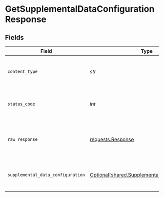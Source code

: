 # GetSupplementalDataConfigurationResponse


## Fields

| Field                                                                                                                                                          | Type                                                                                                                                                           | Required                                                                                                                                                       | Description                                                                                                                                                    | Example                                                                                                                                                        |
| -------------------------------------------------------------------------------------------------------------------------------------------------------------- | -------------------------------------------------------------------------------------------------------------------------------------------------------------- | -------------------------------------------------------------------------------------------------------------------------------------------------------------- | -------------------------------------------------------------------------------------------------------------------------------------------------------------- | -------------------------------------------------------------------------------------------------------------------------------------------------------------- |
| `content_type`                                                                                                                                                 | *str*                                                                                                                                                          | :heavy_check_mark:                                                                                                                                             | HTTP response content type for this operation                                                                                                                  |                                                                                                                                                                |
| `status_code`                                                                                                                                                  | *int*                                                                                                                                                          | :heavy_check_mark:                                                                                                                                             | HTTP response status code for this operation                                                                                                                   |                                                                                                                                                                |
| `raw_response`                                                                                                                                                 | [requests.Response](https://requests.readthedocs.io/en/latest/api/#requests.Response)                                                                          | :heavy_check_mark:                                                                                                                                             | Raw HTTP response; suitable for custom response parsing                                                                                                        |                                                                                                                                                                |
| `supplemental_data_configuration`                                                                                                                              | [Optional[shared.SupplementalDataConfiguration]](../../models/shared/supplementaldataconfiguration.md)                                                         | :heavy_minus_sign:                                                                                                                                             | OK                                                                                                                                                             | {"supplementalDataConfig":{"orders-supplemental-data":{"dataSource":"/orders","pullData":{"orderNumber":"order_num"},"pushData":{"orderNumber":"order_num"}}}} |